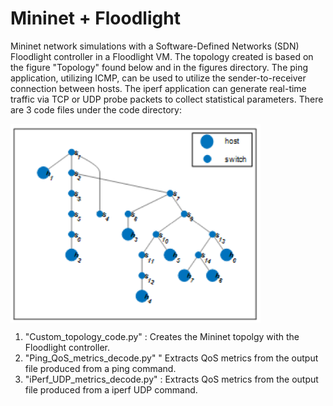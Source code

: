 # Mininet + Floodlight

Mininet network simulations with a Software-Defined Networks (SDN) Floodlight controller in a Floodlight VM. The topology created is based on the figure "Topology" found below and in the figures directory. The ping application, utilizing ICMP, can be used to utilize the sender-to-receiver connection between hosts. The iperf application can generate real-time traffic via TCP or UDP probe packets to collect statistical parameters. There are 3 code files under the code directory:

<img src="https://github.com/TareqTayeh/Mininet-Simulation-with-Floodlight/blob/master/figures/Topology.png" width="400" align="center">

1. "Custom_topology_code.py" : Creates the Mininet topolgy with the Floodlight controller.
2. "Ping_QoS_metrics_decode.py" " Extracts QoS metrics from the output file produced from a ping command.
3. "iPerf_UDP_metrics_decode.py" : Extracts QoS metrics from the output file produced from a iperf UDP command.